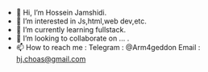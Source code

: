- 👋 Hi, I’m Hossein Jamshidi.
- 👀 I’m interested in Js,html,web dev,etc.
- 🌱 I’m currently learning fullstack.
- 💞️ I’m looking to collaborate on ... .
- 📫 How to reach me :
Telegram : @Arm4geddon
Email : hj.choas@gmail.com
